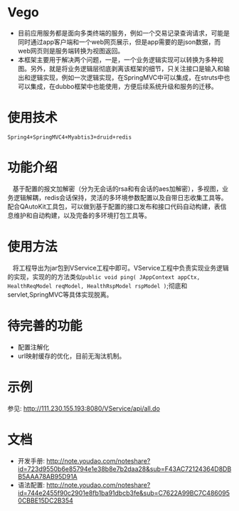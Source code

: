# Vego
- 目前应用服务都是面向多类终端的服务，例如一个交易记录查询请求，可能是同时通过app客户端和一个web网页展示，但是app需要的是json数据，而web网页则是服务端转换为视图返回。
- 本框架主要用于解决两个问题，一是，一个业务逻辑实现可以转换为多种视图。另外，就是将业务逻辑层彻底剥离该框架的细节，只关注接口是输入和输出和逻辑实现，例如一次逻辑实现，在SpringMVC中可以集成，在struts中也可以集成，在dubbo框架中也能使用，方便后续系统升级和服务的迁移。

# 使用技术
    Spring4+SpringMVC4+Myabtis3+druid+redis
    
# 功能介绍
    基于配置的报文加解密（分为无会话的rsa和有会话的aes加解密），多视图，业务逻辑解耦，redis会话保持，灵活的多环境参数配置以及自带日志收集工具等。配合QAutoKit工具包，可以做到基于配置的接口发布和接口代码自动构建，表信息维护和自动构建，以及完备的多环境打包工具等。

# 使用方法
    将工程导出为jar包到VService工程中即可。VService工程中负责实现业务逻辑的实现，实现的的方法类似`public void ping( JAppContext appCtx, HealthReqModel reqModel, HealthRspModel rspModel )`;彻底和servlet,SpringMVC等具体实现脱离。
   
# 待完善的功能
- 配置注解化
- url映射缓存的优化，目前无淘汰机制。

# 示例
参见: http://111.230.155.193:8080/VService/api/all.do

# 文档
- 开发手册: http://note.youdao.com/noteshare?id=723d9550b6e85794e1e38b8e7b2daa28&sub=F43AC72124364D8DBB5AAA78AB95D91A
- 语法配置: http://note.youdao.com/noteshare?id=744e2455f90c2901e8fb1ba91dbcb3fe&sub=C7622A99BC7C4860950CBBE15DC2B354
